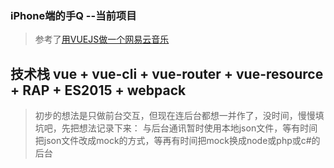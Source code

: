 ### iPhone端的手Q --当前项目
> 参考了[用VUEJS做一个网易云音乐](https://segmentfault.com/a/1190000008370588?utm_source=tuicool&utm_medium=referral)

## 技术栈  vue + vue-cli + vue-router + vue-resource + RAP + ES2015 + webpack
> 初步的想法是只做前台交互，但现在连后台都想一并作了，没时间，慢慢填坑吧，先把想法记录下来：
与后台通讯暂时使用本地json文件，等有时间把json文件改成mock的方式，等再有时间把mock换成node或php或c#的后台
